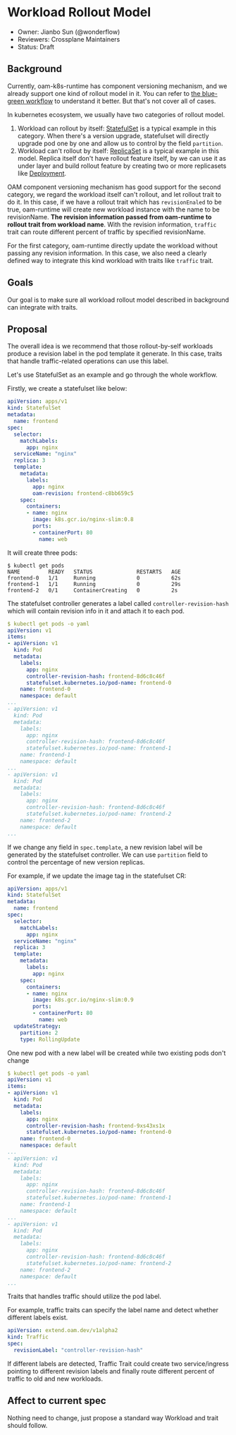 # Workload Rollout Model

* Owner: Jianbo Sun (@wonderflow)
* Reviewers: Crossplane Maintainers
* Status: Draft

## Background

Currently, oam-k8s-runtime has component versioning mechanism, and we already support one kind of rollout model in it.
You can refer to [the blue-green workflow](./one-pager-component-mutable-and-versioning.md#example-a-blue-green-workflow)
to understand it better. But that's not cover all of cases.

In kubernetes ecosystem, we usually have two categories of rollout model.

1. Workload can rollout by itself: [StatefulSet](https://kubernetes.io/docs/concepts/workloads/controllers/statefulset/) is a typical
example in this category. When there's a version upgrade, statefulset will directly upgrade pod one by one and allow us to control by the field `partition`.
2. Workload can't rollout by itself: [ReplicaSet](https://kubernetes.io/docs/concepts/workloads/controllers/replicaset/) is a typical example in this model.
Replica itself don't have rollout feature itself, by we can use it as under layer and build rollout feature by creating two or more replicasets like [Deployment](https://kubernetes.io/docs/concepts/workloads/controllers/deployment/).

OAM component versioning mechanism has good support for the second category, we regard the workload itself can't rollout, and let
rollout trait to do it. In this case, if we have a rollout trait which has `revisionEnaled` to be true, oam-runtime will
create new workload instance with the name to be revisionName. **The revision information passed from oam-runtime to rollout trait from workload name**.
With the revision information, `traffic` trait can route different percent of traffic by specified revisionName.

For the first category, oam-runtime directly update the workload without passing any revision information.
In this case, we also need a clearly defined way to integrate this kind workload with traits like `traffic` trait.


## Goals

Our goal is to make sure all workload rollout model described in background can integrate with traits.


## Proposal

The overall idea is we recommend that those rollout-by-self workloads produce a revision label in the pod template it generate.
In this case, traits that handle traffic-related operations can use this label.  

Let's use StatefulSet as an example and go through the whole workflow.

Firstly, we create a statefulset like below:

```yaml
apiVersion: apps/v1
kind: StatefulSet
metadata:
  name: frontend
spec:
  selector:
    matchLabels:
      app: nginx
  serviceName: "nginx"
  replica: 3
  template:
    metadata:
      labels:
        app: nginx
        oam-revision: frontend-c8bb659c5
    spec:
      containers:
      - name: nginx
        image: k8s.gcr.io/nginx-slim:0.8
        ports:
        - containerPort: 80
          name: web
```

It will create three pods:

```
$ kubectl get pods
NAME         READY   STATUS              RESTARTS   AGE
frontend-0   1/1     Running             0          62s
frontend-1   1/1     Running             0          29s
frontend-2   0/1     ContainerCreating   0          2s
```

The statefulset controller generates a label called `controller-revision-hash` which will contain revision info in it and attach it to each pod.

```yaml
$ kubectl get pods -o yaml
apiVersion: v1
items:
- apiVersion: v1
  kind: Pod
  metadata:
    labels:
      app: nginx
      controller-revision-hash: frontend-8d6c8c46f
      statefulset.kubernetes.io/pod-name: frontend-0
    name: frontend-0
    namespace: default
...
- apiVersion: v1
  kind: Pod
  metadata:
    labels:
      app: nginx
      controller-revision-hash: frontend-8d6c8c46f
      statefulset.kubernetes.io/pod-name: frontend-1
    name: frontend-1
    namespace: default
...
- apiVersion: v1
  kind: Pod
  metadata:
    labels:
      app: nginx
      controller-revision-hash: frontend-8d6c8c46f
      statefulset.kubernetes.io/pod-name: frontend-2
    name: frontend-2
    namespace: default
...
```

If we change any field in `spec.template`, a new revision label will be generated by the statefulset controller. We can use `partition`
field to control the percentage of new version replicas.  

For example, if we update the image tag in the statefulset CR:

```yaml
apiVersion: apps/v1
kind: StatefulSet
metadata:
  name: frontend
spec:
  selector:
    matchLabels:
      app: nginx
  serviceName: "nginx"
  replica: 3
  template:
    metadata:
      labels:
        app: nginx
    spec:
      containers:
      - name: nginx
        image: k8s.gcr.io/nginx-slim:0.9
        ports:
        - containerPort: 80
          name: web
  updateStrategy:
    partition: 2
    type: RollingUpdate
```

One new pod with a new label will be created while two existing pods don't change

```yaml
$ kubectl get pods -o yaml
apiVersion: v1
items:
- apiVersion: v1
  kind: Pod
  metadata:
    labels:
      app: nginx
      controller-revision-hash: frontend-9xs43xs1x
      statefulset.kubernetes.io/pod-name: frontend-0
    name: frontend-0
    namespace: default
...
- apiVersion: v1
  kind: Pod
  metadata:
    labels:
      app: nginx
      controller-revision-hash: frontend-8d6c8c46f
      statefulset.kubernetes.io/pod-name: frontend-1
    name: frontend-1
    namespace: default
...
- apiVersion: v1
  kind: Pod
  metadata:
    labels:
      app: nginx
      controller-revision-hash: frontend-8d6c8c46f
      statefulset.kubernetes.io/pod-name: frontend-2
    name: frontend-2
    namespace: default
...
```

Traits that handles traffic should utilize the pod label.

For example, traffic traits can specify the label name and detect whether different labels exist.

```yaml
apiVersion: extend.oam.dev/v1alpha2
kind: Traffic
spec:
  revisionLabel: "controller-revision-hash"
``` 
 
If different labels are detected, Traffic Trait could create two service/ingress pointing to different revision labels and
finally route different percent of traffic to old and new workloads.

## Affect to current spec

Nothing need to change, just propose a standard way Workload and trait should follow.  
